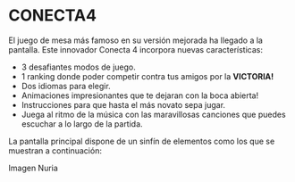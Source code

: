 # CONECTA4


El juego de mesa más famoso en su versión mejorada ha 
llegado a la pantalla. Este innovador Conecta 4 incorpora nuevas características:

- 3 desafiantes modos de juego.
- 1 ranking donde poder competir contra tus amigos por la **VICTORIA!**
- Dos idiomas para elegir.
- Animaciones impresionantes que te dejaran con la boca abierta!
- Instrucciones para que hasta el más novato sepa jugar.
- Juega al ritmo de la música con las maravillosas canciones que puedes escuchar a lo largo de la partida.


La pantalla principal dispone de un sinfín de elementos como los que
se muestran a continuación:

Imagen Nuria
